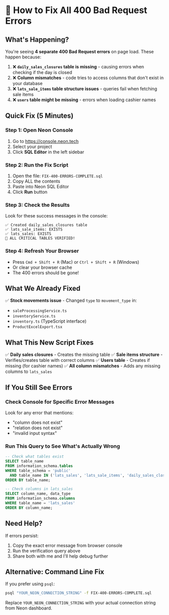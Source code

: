 # 🔧 How to Fix All 400 Bad Request Errors

## What's Happening?

You're seeing **4 separate 400 Bad Request errors** on page load. These happen because:

1. ❌ **`daily_sales_closures` table is missing** - causing errors when checking if the day is closed
2. ❌ **Column mismatches** - code tries to access columns that don't exist in your database
3. ❌ **`lats_sale_items` table structure issues** - queries fail when fetching sale items
4. ❌ **`users` table might be missing** - errors when loading cashier names

## Quick Fix (5 Minutes)

### Step 1: Open Neon Console
1. Go to https://console.neon.tech
2. Select your project
3. Click **SQL Editor** in the left sidebar

### Step 2: Run the Fix Script
1. Open the file: `FIX-400-ERRORS-COMPLETE.sql`
2. Copy ALL the contents
3. Paste into Neon SQL Editor
4. Click **Run** button

### Step 3: Check the Results
Look for these success messages in the console:
```
✅ Created daily_sales_closures table
✅ lats_sale_items: EXISTS
✅ lats_sales: EXISTS
🎉 ALL CRITICAL TABLES VERIFIED!
```

### Step 4: Refresh Your Browser
- Press `Cmd + Shift + R` (Mac) or `Ctrl + Shift + R` (Windows)
- Or clear your browser cache
- The 400 errors should be gone!

## What We Already Fixed

✅ **Stock movements issue** - Changed `type` to `movement_type` in:
- `saleProcessingService.ts`
- `inventoryService.ts`
- `inventory.ts` (TypeScript interface)
- `ProductExcelExport.tsx`

## What This New Script Fixes

✅ **Daily sales closures** - Creates the missing table
✅ **Sale items structure** - Verifies/creates table with correct columns
✅ **Users table** - Creates if missing (for cashier names)
✅ **All column mismatches** - Adds any missing columns to `lats_sales`

## If You Still See Errors

### Check Console for Specific Error Messages
Look for any error that mentions:
- "column does not exist"
- "relation does not exist"
- "invalid input syntax"

### Run This Query to See What's Actually Wrong
```sql
-- Check what tables exist
SELECT table_name 
FROM information_schema.tables 
WHERE table_schema = 'public' 
  AND table_name IN ('lats_sales', 'lats_sale_items', 'daily_sales_closures', 'users')
ORDER BY table_name;

-- Check columns in lats_sales
SELECT column_name, data_type 
FROM information_schema.columns 
WHERE table_name = 'lats_sales'
ORDER BY column_name;
```

## Need Help?

If errors persist:
1. Copy the exact error message from browser console
2. Run the verification query above
3. Share both with me and I'll help debug further

## Alternative: Command Line Fix

If you prefer using `psql`:

```bash
psql "YOUR_NEON_CONNECTION_STRING" -f FIX-400-ERRORS-COMPLETE.sql
```

Replace `YOUR_NEON_CONNECTION_STRING` with your actual connection string from Neon dashboard.


